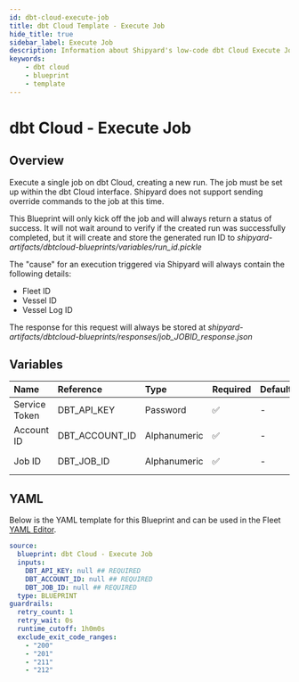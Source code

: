 ```yaml
---
id: dbt-cloud-execute-job
title: dbt Cloud Template - Execute Job
hide_title: true
sidebar_label: Execute Job
description: Information about Shipyard's low-code dbt Cloud Execute Job blueprint. Execute an existing job in the dbt Cloud interface without waiting for results. 
keywords:
    - dbt cloud
    - blueprint
    - template
---
```


# dbt Cloud - Execute Job

## Overview
Execute a single job on dbt Cloud, creating a new run. The job must be set up within the dbt Cloud interface. Shipyard does not support sending override commands to the job at this time.

This Blueprint will only kick off the job and will always return a status of success. It will not wait around to verify if the created run was successfully completed, but it will create and store the generated run ID to _shipyard-artifacts/dbtcloud-blueprints/variables/run_id.pickle_

The "cause" for an execution triggered via Shipyard will always contain the following details:
- Fleet ID
- Vessel ID
- Vessel Log ID


The response for this request will always be stored at _shipyard-artifacts/dbtcloud-blueprints/responses/job_JOBID_response.json_


## Variables

| Name | Reference | Type | Required | Default | Options | Description |
|:-----|:----------|:-----|:---------|:--------|:--------|:------------|
| Service Token | DBT_API_KEY  | Password |:white_check_mark: | - | - | Your unique service token for dbt Cloud. Instructions for how to get this token can be found in the authorization documentation. |
| Account ID | DBT_ACCOUNT_ID  | Alphanumeric |:white_check_mark: | - | - | Your unique Account ID, found in the URL of dbt Cloud. https://cloud.getdbt.com/#/accounts/ACCOUNT_ID/projects/PROJECT_ID/dashboard/ |
| Job ID | DBT_JOB_ID  | Alphanumeric |:white_check_mark: | - | - | The ID of a specific job you want to run, found in the URL of dbt Cloud. https://cloud.getdbt.com/#/accounts/ACCOUNT_ID/projects/PROJECT_ID/jobs/JOB_ID/ |


## YAML
Below is the YAML template for this Blueprint and can be used in the Fleet [YAML Editor](../../reference/fleets/yaml-editor.md).
```yaml
source:
  blueprint: dbt Cloud - Execute Job
  inputs:
    DBT_API_KEY: null ## REQUIRED
    DBT_ACCOUNT_ID: null ## REQUIRED
    DBT_JOB_ID: null ## REQUIRED
  type: BLUEPRINT
guardrails:
  retry_count: 1
  retry_wait: 0s
  runtime_cutoff: 1h0m0s
  exclude_exit_code_ranges:
    - "200"
    - "201"
    - "211"
    - "212"
```
